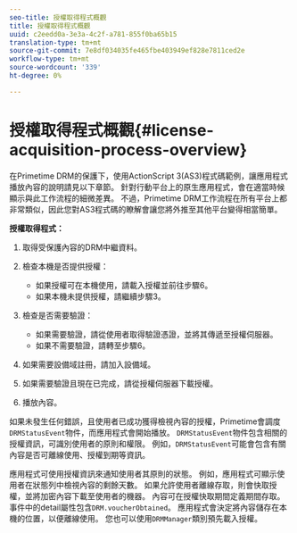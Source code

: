 ```yaml
---
seo-title: 授權取得程式概觀
title: 授權取得程式概觀
uuid: c2eedd0a-3e3a-4c2f-a781-855f0ba65b15
translation-type: tm+mt
source-git-commit: 7e8df034035fe465fbe403949ef828e7811ced2e
workflow-type: tm+mt
source-wordcount: '339'
ht-degree: 0%

---
```



# 授權取得程式概觀{#license-acquisition-process-overview}

在Primetime DRM的保護下，使用ActionScript 3(AS3)程式碼範例，讓應用程式播放內容的說明請見以下章節。 針對行動平台上的原生應用程式，會在適當時候顯示與此工作流程的細微差異。 不過，Primetime DRM工作流程在所有平台上都非常類似，因此您對AS3程式碼的瞭解會讓您將外推至其他平台變得相當簡單。

**授權取得程式：**

1. 取得受保護內容的DRM中繼資料。
1. 檢查本機是否提供授權：

   * 如果授權可在本機使用，請載入授權並前往步驟6。
   * 如果本機未提供授權，請繼續步驟3。

1. 檢查是否需要驗證：

   * 如果需要驗證，請從使用者取得驗證憑證，並將其傳遞至授權伺服器。
   * 如果不需要驗證，請轉至步驟6。

1. 如果需要設備域註冊，請加入設備域。
1. 如果需要驗證且現在已完成，請從授權伺服器下載授權。
1. 播放內容。

如果未發生任何錯誤，且使用者已成功獲得檢視內容的授權，Primetime會調度`DRMStatusEvent`物件，而應用程式會開始播放。 `DRMStatusEvent`物件包含相關的授權資訊，可識別使用者的原則和權限。 例如，`DRMStatusEvent`可能會包含有關內容是否可離線使用、授權到期等資訊。

應用程式可使用授權資訊來通知使用者其原則的狀態。 例如，應用程式可顯示使用者在狀態列中檢視內容的剩餘天數。 如果允許使用者離線存取，則會快取授權，並將加密內容下載至使用者的機器。 內容可在授權快取期間定義期間存取。 事件中的detail屬性包含`DRM.voucherObtained`。 應用程式會決定將內容儲存在本機的位置，以便離線使用。 您也可以使用`DRMManager`類別預先載入授權。
